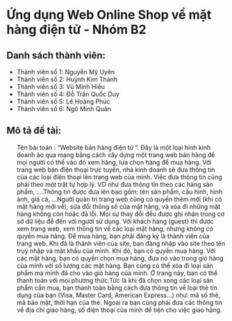 # Ứng dụng Web Online Shop về mặt hàng điện tử - Nhóm B2 
## Danh sách thành viên:
<ul>
  <li> Thành viên số 1: Nguyễn Mỹ Uyên </li>
  <li> Thành viên số 2: Huỳnh Kim Thành </li>
  <li> Thành viên số 3: Vũ Minh Hiếu </li>
  <li> Thành viên số 4: Đỗ Trần Quốc Duy </li>
  <li> Thành viên số 5: Lê Hoàng Phúc </li>
  <li> Thành viên số 6: Ngô Minh Quân </li>
</ul>

## Mô tả đề tài: 
<ul>
  Tên bài toán : “Website bán hàng điện tử ”. Đây là một loại hình kinh doanh ảo qua mạng bằng cách xây dựng một trang web bán hàng để mọi người có thể vào đó xem hàng, lựa chọn hàng để mua hàng. Với trang web bán điện thoại trực tuyến, nhà kinh doanh sẽ đưa thông tin của các loại điện thoại lên trang web của mình. Việc đưa thông tin cũng phải theo một trật tự hợp lý. VD như đưa thông tin theo các hãng sản phẩm, ….Thông tin được đưa lên bao gồm: tên sản phẩm, cấu hình, hình ảnh, giá cả, …Người quản trị trang web cũng có quyền thêm mới (khi có mặt hàng mới về), sửa đổi thông số của mặt hàng, và xóa đi những mặt hàng không còn hoặc đã lỗi. Mọi sự thay đổi đều được ghi nhận trong cơ sở dữ liệu để đến với người sử dụng. Với khách hàng (guest) thì được xem trang web, xem thông tin về các loại mặt hàng, nhưng không có quyền mua hàng. Để mua hàng, bạn phải đăng ký là thành viên của trang web. Khi đã là thành viên của site, bạn đăng nhập vào site theo tên truy nhập và mật khẩu của mình. Khi đó, bạn có quyền mua hàng. Với các mặt hàng, bạn có quyền chọn mua hàng, đưa nó vào trong giỏ hàng của mình với số lượng các mặt hàng. Bạn cũng có thể xóa đi loại sản phẩm mà mình đã cho vào giỏ hàng của mình. Ở trang này, bạn có thể thanh toán với mọi phương thức.Tức là khi đã chọn xong các loại sản phẩm cần mua, bạn thanh toán bằng cách đưa thông tin về loại thẻ tín dụng của bạn (Visa, Master Card, American Express…) như: mã số thẻ, mã bảo mật, thời hạn của thẻ. Ngoài ra bạn cũng phải đưa các thông tin về địa chỉ giao hàng, số điện thoại của mình để tiện cho việc giao hàng.
  </ul>
